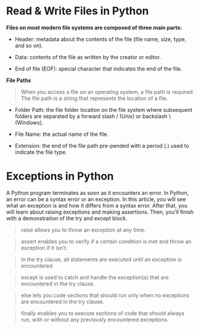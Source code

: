 # Read & Write Files in Python

**Files on most modern file systems are composed of three main parts:**

* Header: metadata about the contents of the file (file name, size, type, and so on).

* Data: contents of the file as written by the creator or editor.

* End of file (EOF): special character that indicates the end of the file.

**File Paths**

>When you access a file on an operating system, a file path is required. The file path is a string that represents the location of a file.

* Folder Path: the file folder location on the file system where subsequent folders are separated by a forward slash / (Unix) or backslash \ (Windows).

* File Name: the actual name of the file.

* Extension: the end of the file path pre-pended with a period (.) used to indicate the file type.

# Exceptions in Python

A Python program terminates as soon as it encounters an error. In Python, an error can be a syntax error or an exception. In this article, you will see what an exception is and how it differs from a syntax error. After that, you will learn about raising exceptions and making assertions. Then, you’ll finish with a demonstration of the try and except block.

>raise allows you to throw an exception at any time.

>assert enables you to verify if a certain condition is met and throw an exception if it isn’t.

>In the try clause, all statements are executed until an exception is encountered.

>except is used to catch and handle the exception(s) that are encountered in the try clause.

>else lets you code sections that should run only when no exceptions are encountered in the try clause.

>finally enables you to execute sections of code that should always run, with or without any previously encountered exceptions.